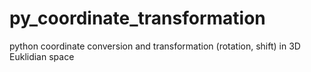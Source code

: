 # py_coordinate_transformation
python coordinate conversion and transformation (rotation, shift) in 3D Euklidian space
